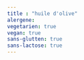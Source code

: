 ```yaml
---
title : "huile d'olive"
alergene: 
vegetarien: true
vegan: true
sans-glutten: true
sans-lactose: true
--- 
```

